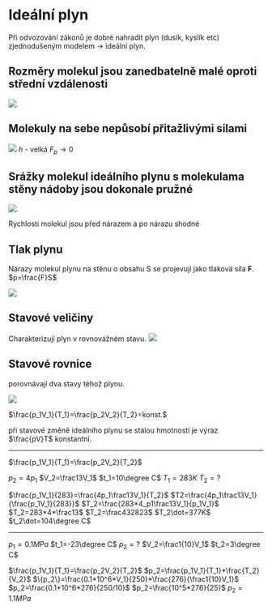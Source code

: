 # Ideální plyn
Při odvozování zákonů je dobré nahradit plyn (dusík, kyslík etc) zjednodušeným modelem → ideální plyn.

## Rozměry molekul jsou zanedbatelně malé oproti střední vzdálenosti

![](Pasted%20image%2020230117110600.png)

## Molekuly na sebe nepůsobí přitažlivými silami

![](Pasted%20image%2020230117110726.png)
$h$ - velká
$F_p \rightarrow 0$

## Srážky molekul ideálního plynu s molekulama stěny nádoby jsou dokonale pružné

![](Pasted%20image%2020230117111112.png)

Rychlosti molekul jsou před nárazem a po nárazu shodné

## Tlak plynu 
Nárazy molekul plynu na stěnu o obsahu S se projevují jako tlaková síla **F**.
$p=\frac{F}S$

![](Pasted%20image%2020230117111301.png)

## Stavové veličiny
Charakterizují plyn v rovnovážném stavu.
![](Pasted%20image%2020230117111455.png)

## Stavové rovnice
porovnávají dva stavy téhož plynu.

![](Pasted%20image%2020230117112442.png)

$\frac{p_1V_1}{T_1}=\frac{p_2V_2}{T_2}=konst.$

při stavové změně ideálního plynu se stálou hmotností je výraz $\frac{pV}T$ konstantní.

---

$\frac{p_1V_1}{T_1}=\frac{p_2V_2}{T_2}$

$p_2=4p_1$
$V_2=\frac13V_1$
$t_1=10\degree C$
$T_1=283K$
$T_2=?$

$\frac{p_1V_1}{283}=\frac{4p_1\frac13V_1}{T_2}$
$T2=\frac{4p_1\frac13V_1}{\frac{p_1V_1}{283}}$
$T_2=\frac{283*4_p1\frac13V_1}{p_1V_1}$
$T_2=283*4*\frac13$
$T_2=\frac432823$
$T_2\dot=377K$
$t_2\dot=104\degree C$

---

$p_1=0.1MPa$
$t_1=-23\degree C$
$p_2=?$
$V_2=\frac1{10}V_1$
$t_2=3\degree C$

$\frac{p_1V_1}{T_1}=\frac{p_2V_2}{T_2}$
$p_2=\frac{p_1V_1}{T_1}*\frac{T_2}{V_2}$
$\{p_2\}=\frac{0.1*10^6*V_1}{250}*\frac{276}{\frac1{10}V_1}$
$p_2=\frac{0.1*10^6*276}{250/10}$
$p_2=\frac{10^5*276}{25}$
$p_2=1.1MPa$
